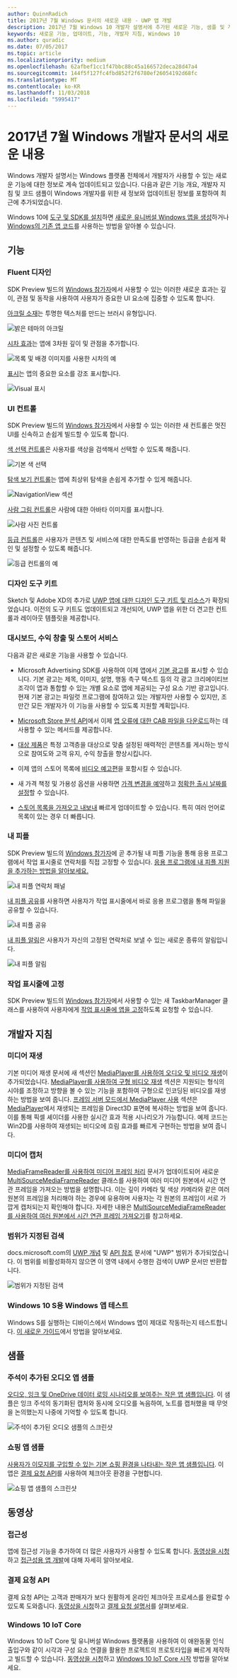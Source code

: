```yaml
---
author: QuinnRadich
title: 2017년 7월 Windows 문서의 새로운 내용 - UWP 앱 개발
description: 2017년 7월 Windows 10 개발자 설명서에 추가된 새로운 기능, 샘플 및 개발자 지침
keywords: 새로운 기능, 업데이트, 기능, 개발자 지침, Windows 10
ms.author: quradic
ms.date: 07/05/2017
ms.topic: article
ms.localizationpriority: medium
ms.openlocfilehash: 62afbef1cc1f47bbc88c45a166572deca28d47a4
ms.sourcegitcommit: 144f5f127fc4fbd852f2f6780ef26054192d68fc
ms.translationtype: MT
ms.contentlocale: ko-KR
ms.lasthandoff: 11/03/2018
ms.locfileid: "5995417"
---
```

# <a name="whats-new-in-the-windows-developer-docs-in-july-2017"></a>2017년 7월 Windows 개발자 문서의 새로운 내용

Windows 개발자 설명서는 Windows 플랫폼 전체에서 개발자가 사용할 수 있는 새로운 기능에 대한 정보로 계속 업데이트되고 있습니다. 다음과 같은 기능 개요, 개발자 지침 및 코드 샘플이 Windows 개발자를 위한 새 정보와 업데이트된 정보를 포함하여 최근에 추가되었습니다.

Windows 10에 [도구 및 SDK를 설치](http://go.microsoft.com/fwlink/?LinkId=821431)하면 [새로운 유니버설 Windows 앱을 생성](../get-started/your-first-app.md)하거나 [Windows의 기존 앱 코드](../porting/index.md)를 사용하는 방법을 알아볼 수 있습니다.

## <a name="features"></a>기능

### <a name="fluent-design"></a>Fluent 디자인

SDK Preview 빌드의 [Windows 참가자](https://insider.windows.com/)에서 사용할 수 있는 이러한 새로운 효과는 깊이, 관점 및 동작을 사용하여 사용자가 중요한 UI 요소에 집중할 수 있도록 합니다.

[아크릴 소재](../design/style/acrylic.md)는 투명한 텍스처를 만드는 브러시 유형입니다. 

![밝은 테마의 아크릴](../design/style/images/Acrylic_DarkTheme_Base.png)

[시차 효과](../design/motion/parallax.md)는 앱에 3차원 깊이 및 관점을 추가합니다.

![목록 및 배경 이미지를 사용한 시차의 예](../design/style/images/_Parallax_v2.gif)

[표시](../design/style/reveal.md)는 앱의 중요한 요소를 강조 표시합니다. 

![Visual 표시](../design/style/images/Nav_Reveal_Animation.gif)

### <a name="ui-controls"></a>UI 컨트롤

SDK Preview 빌드의 [Windows 참가자](https://insider.windows.com/)에서 사용할 수 있는 이러한 새 컨트롤은 멋진 UI를 신속하고 손쉽게 빌드할 수 있도록 합니다.

[색 선택 컨트롤](../design/controls-and-patterns/color-picker.md)은 사용자를 색상을 검색해서 선택할 수 있도록 해줍니다.  

![기본 색 선택](../design/controls-and-patterns/images/color-picker-default.png)

[탐색 보기 컨트롤](../design/controls-and-patterns/navigationview.md)는 앱에 최상위 탐색을 손쉽게 추가할 수 있게 해줍니다.

![NavigationView 섹션](../design/controls-and-patterns/images/navview_sections.png)

[사람 그림 컨트롤](../design/controls-and-patterns/person-picture.md)은 사람에 대한 아바타 이미지를 표시합니다.

![사람 사진 컨트롤](../design/controls-and-patterns/images/person-picture/person-picture_hero.png)

[등급 컨트롤](../design/controls-and-patterns/rating.md)은 사용자가 콘텐츠 및 서비스에 대한 만족도를 반영하는 등급을 손쉽게 확인 및 설정할 수 있도록 해줍니다.

![등급 컨트롤의 예](../design/controls-and-patterns/images/rating_rs2_doc_ratings_intro.png)

### <a name="design-toolkits"></a>디자인 도구 키트

Sketch 및 Adobe XD의 추가로 [UWP 앱에 대한 디자인 도구 키트 및 리소스](../design/downloads/index.md)가 확장되었습니다. 이전의 도구 키트도 업데이트되고 개선되어, UWP 앱을 위한 더 견고한 컨트롤과 레이아웃 템플릿을 제공합니다.

### <a name="dashboard-monetization-and-store-services"></a>대시보드, 수익 창출 및 스토어 서비스

다음과 같은 새로운 기능을 사용할 수 있습니다.

* Microsoft Advertising SDK를 사용하여 이제 앱에서 [기본 광고](../monetize/native-ads.md)를 표시할 수 있습니다. 기본 광고는 제목, 이미지, 설명, 행동 촉구 텍스트 등의 각 광고 크리에이티브 조각이 앱과 통합할 수 있는 개별 요소로 앱에 제공되는 구성 요소 기반 광고입니다. 현재 기본 광고는 파일럿 프로그램에 참여하고 있는 개발자만 사용할 수 있지만, 조만간 모든 개발자가 이 기능을 사용할 수 있도록 지원할 계획입니다.

* [Microsoft Store 분석 API](../monetize/access-analytics-data-using-windows-store-services.md)에서 이제 [앱 오류에 대한 CAB 파일을 다운로드](../monetize/download-the-cab-file-for-an-error-in-your-app.md)하는 데 사용할 수 있는 메서드를 제공합니다.

* [대상 제품](../publish/use-targeted-offers-to-maximize-engagement-and-conversions.md)은 특정 고객층을 대상으로 맞춤 설정된 매력적인 콘텐츠를 게시하는 방식으로 참여도와 고객 유지, 수익 창출을 향상시킵니다. 

* 이제 앱의 스토어 목록에 [비디오 예고편](../publish/app-screenshots-and-images.md#trailers)을 포함시킬 수 있습니다.

* 새 가격 책정 및 가용성 옵션을 사용하면 [가격 변경을 예약](../publish/set-and-schedule-app-pricing.md)하고 [정확한 출시 날짜를 설정](..//publish/configure-precise-release-scheduling.md)할 수 있습니다.

* [스토어 목록을 가져오고 내보내](../publish/import-and-export-store-listings.md) 빠르게 업데이트할 수 있습니다. 특히 여러 언어로 목록이 있는 경우 더 빠릅니다.

### <a name="my-people"></a>내 피플

SDK Preview 빌드의 [Windows 참가자](https://insider.windows.com/)에 곧 추가될 내 피플 기능을 통해 응용 프로그램에서 작업 표시줄로 연락처를 직접 고정할 수 있습니다. [응용 프로그램에 내 피플 지원을 추가하는 방법을 알아보세요.](../contacts-and-calendar/my-people-support.md)

![내 피플 연락처 패널](images/my-people.png)

[내 피플 공유](../contacts-and-calendar/my-people-sharing.md)를 사용하면 사용자가 작업 표시줄에서 바로 응용 프로그램을 통해 파일을 공유할 수 있습니다.

![내 피플 공유](images/my-people-sharing.png)

[내 피플 알림](../contacts-and-calendar/my-people-support.md)은 사용자가 자신의 고정된 연락처로 보낼 수 있는 새로운 종류의 알림입니다.

![내 피플 알림](images/my-people-notification.png)

### <a name="pin-to-taskbar"></a>작업 표시줄에 고정

SDK Preview 빌드의 [Windows 참가자](https://insider.windows.com/)에서 사용할 수 있는 새 TaskbarManager 클래스를 사용하여 사용자에게 [작업 표시줄에 앱을 고정](../design/shell/pin-to-taskbar.md)하도록 요청할 수 있습니다.

## <a name="developer-guidance"></a>개발자 지침

### <a name="media-playback"></a>미디어 재생

기본 미디어 재생 문서에 새 섹션인 [MediaPlayer를 사용하여 오디오 및 비디오 재생](../audio-video-camera/play-audio-and-video-with-mediaplayer.md)이 추가되었습니다. [MediaPlayer를 사용하여 구형 비디오 재생](../audio-video-camera/play-audio-and-video-with-mediaplayer.md) 섹션은 지원되는 형식의 시야를 조정하고 방향을 볼 수 있는 기능을 포함하여 구형으로 인코딩된 비디오를 재생하는 방법을 보여 줍니다. [프레임 서버 모드에서 MediaPlayer 사용](../audio-video-camera/play-audio-and-video-with-mediaplayer.md#use-mediaplayer-in-frame-server-mode) 섹션은 [MediaPlayer](https://docs.microsoft.com/uwp/api/Windows.Media.Playback.MediaPlayer)에서 재생되는 프레임을 Direct3D 표면에 복사하는 방법을 보여 줍니다. 이를 통해 픽셀 셰이더를 사용한 실시간 효과 적용 시나리오가 가능합니다. 예제 코드는 Win2D를 사용하여 재생되는 비디오에 흐림 효과를 빠르게 구현하는 방법을 보여 줍니다.

### <a name="media-capture"></a>미디어 캡처

[MediaFrameReader를 사용하여 미디어 프레임 처리](../audio-video-camera/process-media-frames-with-mediaframereader.md) 문서가 업데이트되어 새로운 [MultiSourceMediaFrameReader](https://docs.microsoft.com/uwp/api/windows.media.capture.frames.multisourcemediaframereader) 클래스를 사용하여 여러 미디어 원본에서 시간 연관 프레임을 가져오는 방법을 설명합니다. 이는 깊이 카메라 및 색상 카메라와 같은 여러 원본의 프레임을 처리해야 하는 경우에 유용하며 사용자는 각 원본의 프레임이 서로 가깝게 캡처되는지 확인해야 합니다. 자세한 내용은 [MultiSourceMediaFrameReader를 사용하여 여러 원본에서 시간 연관 프레임 가져오기](../audio-video-camera/process-media-frames-with-mediaframereader.md#use-multisourcemediaframereader-to-get-time-corellated-frames-from-multiple-sources)를 참고하세요.

### <a name="scoped-search"></a>범위가 지정된 검색

docs.microsoft.com의 [UWP 개념](../get-started/universal-application-platform-guide.md) 및 [API 참조](https://docs.microsoft.com/en-us/uwp/api/) 문서에 "UWP" 범위가 추가되었습니다. 이 범위를 비활성화하지 않으면 이 영역 내에서 수행한 검색이 UWP 문서만 반환합니다.

![범위가 지정된 검색](images/scoped-search.png)

### <a name="test-your-windows-app-for-windows-10-s"></a>Windows 10 S용 Windows 앱 테스트

Windows S를 실행하는 디바이스에서 Windows 앱이 제대로 작동하는지 테스트합니다. [이 새로운 가이드](../porting/desktop-to-uwp-test-windows-s.md)에서 방법을 알아보세요. 

## <a name="samples"></a>샘플

### <a name="annotated-audio-app-sample"></a>주석이 추가된 오디오 앱 샘플

[오디오, 잉크 및 OneDrive 데이터 로밍 시나리오를 보여주는 작은 앱 샘플입니다](https://github.com/Microsoft/Windows-appsample-annotated-audio). 이 샘플은 잉크 주석의 동기화된 캡처와 동시에 오디오를 녹음하여, 노트를 캡처했을 때 무엇을 논의했는지 나중에 기억할 수 있도록 합니다.

![주석이 추가된 오디오 샘플의 스크린샷](images/Playback.png)  

### <a name="shopping-app-sample"></a>쇼핑 앱 샘플

[사용자가 이모지를 구입할 수 있는 기본 쇼핑 환경을 나타내는 작은 앱 샘플입니다](https://github.com/Microsoft/Windows-appsample-shopping). 이 앱은 [결제 요청 API](https://docs.microsoft.com/uwp/api/windows.applicationmodel.payments)를 사용하여 체크아웃 환경을 구현합니다.

![쇼핑 앱 샘플의 스크린샷](images/shoppingcart.png)  

## <a name="videos"></a>동영상

### <a name="accessibility"></a>접근성

앱에 접근성 기능을 추가하여 더 많은 사용자가 사용할 수 있도록 합니다. [동영상을 시청](https://channel9.msdn.com/Blogs/One-Dev-Minute/Developing-Apps-for-Accessibility)하고 [접근성용 앱 개발](https://developer.microsoft.com/en-us/windows/accessible-apps)에 대해 자세히 알아보세요.

### <a name="payments-request-api"></a>결제 요청 API

결제 요청 API는 고객과 판매자가 보다 원활하게 온라인 체크아웃 프로세스를 완료할 수 있도록 도와줍니다. [동영상을 시청](https://channel9.msdn.com/Blogs/One-Dev-Minute/Using-the-Payments-Request-API)하고 [결제 요청 설명서](https://channel9.msdn.com/Blogs/One-Dev-Minute/Using-the-Payments-Request-API)를 살펴보세요.

### <a name="windows-10-iot-core"></a>Windows 10 IoT Core

Windows 10 IoT Core 및 유니버설 Windows 플랫폼을 사용하여 이 애완동물 인식 출입구와 같이 시각과 구성 요소 연결을 활용한 프로젝트의 프로토타입을 빠르게 제작하고 빌드할 수 있습니다. [동영상을 시청](https://channel9.msdn.com/Blogs/One-Dev-Minute/Building-a-Pet-Recognition-Door-Using-Windows-10-IoT-Core)하고 [Windows 10 IoT Core 시작](https://developer.microsoft.com/en-us/windows/iot) 방법을 알아보세요.